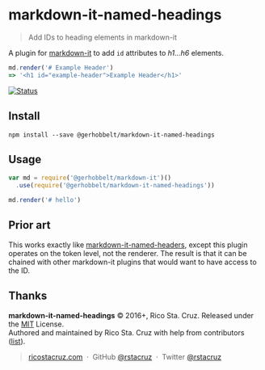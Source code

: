 # markdown-it-named-headings
 
> Add IDs to heading elements in markdown-it

A plugin for [markdown-it][] to add `id` attributes to *h1...h6* elements.

```js
md.render('# Example Header') 
=> '<h1 id="example-header">Example Header</h1>'
```

[![Status](https://travis-ci.org/rstacruz/markdown-it-named-headings.svg?branch=master)](https://travis-ci.org/rstacruz/markdown-it-named-headings "See test builds")

## Install

```
npm install --save @gerhobbelt/markdown-it-named-headings
```

## Usage

```js
var md = require('@gerhobbelt/markdown-it')()
  .use(require('@gerhobbelt/markdown-it-named-headings'))

md.render('# hello')
```

[markdown-it]: https://github.com/markdown-it/markdown-it
[markdown-it-named-headers]: https://www.npmjs.com/package/%40gerhobbelt%2Fmarkdown-it-named-headers

## Prior art

This works exactly like [markdown-it-named-headers][], except this plugin operates on the token level, not the renderer. The result is that it can be chained with other markdown-it plugins that would want to have access to the ID.

## Thanks

**markdown-it-named-headings** © 2016+, Rico Sta. Cruz. Released under the [MIT] License.<br>
Authored and maintained by Rico Sta. Cruz with help from contributors ([list][contributors]).

> [ricostacruz.com](http://ricostacruz.com) &nbsp;&middot;&nbsp;
> GitHub [@rstacruz](https://github.com/rstacruz) &nbsp;&middot;&nbsp;
> Twitter [@rstacruz](https://twitter.com/rstacruz)

[MIT]: http://mit-license.org/
[contributors]: http://github.com/rstacruz/markdown-it-named-headings/contributors
